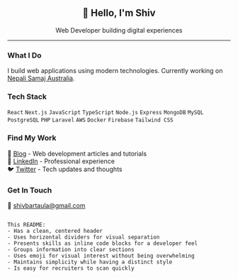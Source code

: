 <div align="center">
  <h2>👋 Hello, I'm Shiv</h2>
  <p>Web Developer building digital experiences</p>
</div>

---

### What I Do

I build web applications using modern technologies. Currently working on [Nepali Samaj Australia](https://www.nepalisamaj.com.au/).

### Tech Stack

`React` `Next.js` `JavaScript` `TypeScript` `Node.js` `Express` `MongoDB` `MySQL` 
`PostgreSQL` `PHP` `Laravel` `AWS` `Docker` `Firebase` `Tailwind CSS`

### Find My Work

📝 [Blog](https://shivamani.hashnode.dev/) - Web development articles and tutorials  
🔗 [LinkedIn](https://www.linkedin.com/in/shivamanibrt/) - Professional experience  
🐦 [Twitter](https://twitter.com/shivamanibrt) - Tech updates and thoughts

### Get In Touch

📧 shivbartaula@gmail.com
```

This README:
- Has a clean, centered header
- Uses horizontal dividers for visual separation
- Presents skills as inline code blocks for a developer feel
- Groups information into clear sections
- Uses emoji for visual interest without being overwhelming
- Maintains simplicity while having a distinct style
- Is easy for recruiters to scan quickly
```

